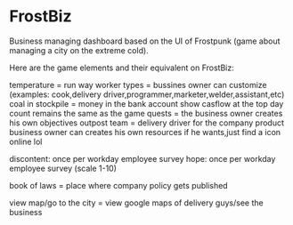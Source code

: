 # FrostBiz
Business managing dashboard based on the UI of Frostpunk (game about managing a city on the extreme cold).

Here are the game elements and their equivalent on FrostBiz:

temperature = run way
worker types = bussines owner can customize (examples: cook,delivery driver,programmer,marketer,welder,assistant,etc)
coal in stockpile = money in the bank account
show casflow at the top
day count remains the same as the game
quests = the business owner creates his own objectives
outpost team = delivery driver for the company product
business owner can creates his own resources if he wants,just find a icon online lol

discontent: once per workday employee survey 
hope:  once per workday employee survey  (scale 1-10)

book of laws = place where company policy gets published

view map/go to the city = view google maps of delivery guys/see the business
